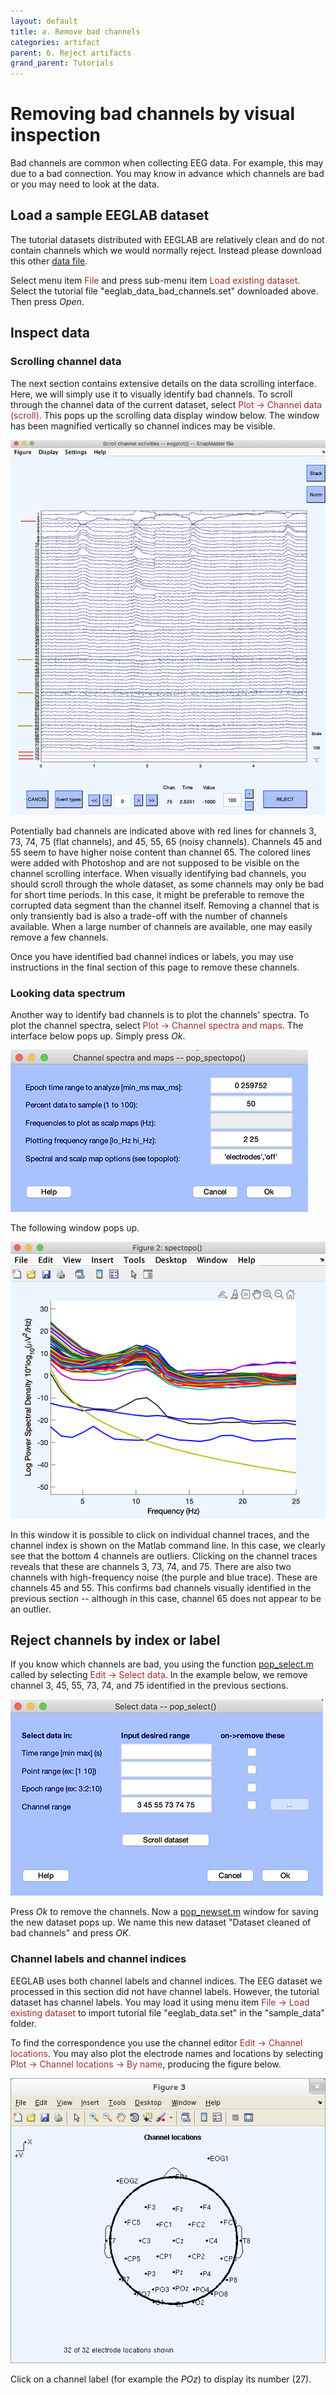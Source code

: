 ```yaml
---
layout: default
title: a. Remove bad channels
categories: artifact
parent: 6. Reject artifacts
grand_parent: Tutorials
---
```

Removing bad channels by visual inspection
======

Bad channels are common when collecting EEG data. For example, this may due to a bad connection.
You may know in advance which channels are bad or you may need to look at the data.

Load a sample EEGLAB dataset
--------------------------
The tutorial datasets distributed with EEGLAB are relatively clean and do not contain channels which we would normally reject. Instead please download this other [data file](http://sccn.ucsd.edu/eeglab/download/eeglab_data_bad_channels.set).

Select menu item <span style="color: brown">File</span> and press sub-menu item
<span style="color: brown">Load existing dataset</span>. Select the tutorial file "eeglab_data_bad_channels.set" downloaded above. Then press *Open*.

Inspect data
-------------

### Scrolling channel data

The next section contains extensive details on the data scrolling interface. Here, we will simply use it to visually identify bad channels. To scroll through the channel data of the current dataset, select
<span style="color: brown">Plot → Channel data (scroll)</span>. This pops up
the scrolling data display window below. The window has been magnified vertically so channel indices may be visible.

![Image:scroll_data_bad_chan3.png](/assets/images/scroll_data_bad_chan3.png)

Potentially bad channels are indicated above with red lines for channels 3, 73, 74, 75 (flat channels), and 45, 55, 65 (noisy channels). Channels 45 and 55 seem to have higher noise content than channel 65. The colored lines were added with Photoshop and are not supposed to be visible on the channel scrolling interface. When visually identifying bad channels, you should scroll through the whole dataset, as some channels may only be bad for short time periods. In this case, it might be preferable to remove the corrupted data segment than the channel itself. Removing a channel that is only transiently bad is also a trade-off with the number of channels available. When a large number of channels are available, one may easily remove a few channels.

Once you have identified bad channel indices or labels, you may use instructions in the final section of this page to remove these channels.

### Looking data spectrum

Another way to identify bad channels is to plot the channels' spectra. To plot the channel spectra, select
<span style="color: brown">Plot → Channel spectra and maps</span>. The interface below pops up. Simply press *Ok*.

![Image:plot_spectrum_bad_chan.png](/assets/images/plot_spectrum_bad_chan.png)

The following window pops up.

![Image:plot_spectrum_bad_chan2.png](/assets/images/plot_spectrum_bad_chan2.png)

In this window it is possible to click on individual channel traces, and the channel index is shown on the Matlab command line. In this case, we clearly see that the bottom 4 channels are outliers. Clicking on the channel traces reveals that these are channels 3, 73, 74, and 75. There are also two channels with high-frequency noise (the purple and blue trace). These are channels 45 and 55. This confirms bad channels visually identified in the previous section -- although in this case, channel 65 does not appear to be an outlier.

Reject channels by index or label
--------------------------
If you know which channels are bad, you using the function [pop_select.m](http://sccn.ucsd.edu/eeglab/locatefile.php?file=pop_select.m) called by selecting <span style="color: brown">Edit → Select data</span>. In the example below, we remove channel 3, 45, 55, 73, 74, and 75 identified in the previous sections.

![Image:pop_select_new.png](/assets/images/pop_select_new.png)

Press *Ok* to remove the channels. Now a [pop_newset.m](http://sccn.ucsd.edu/eeglab/locatefile.php?file=pop_newset.m) window for saving the new dataset pops up. We name this new dataset "Dataset cleaned of bad channels" and press *OK*.

### Channel labels and channel indices

EEGLAB uses both channel labels and channel indices. The EEG dataset we processed in this section did not have channel labels. However, the tutorial dataset has channel labels. You may load it using menu item <span style="color: brown">File → Load existing dataset</span> to import tutorial file "eeglab_data.set" in the "sample_data" folder.

To find the correspondence you use the channel editor <span style="color: brown">Edit → Channel locations</span>. You may also plot the electrode names and locations by selecting
<span style="color: brown">Plot → Channel locations → By name</span>,
producing the figure below. 

![](/assets/images/Channellocationname.png)

Click on a channel label (for example the *POz*) to display its number (27).








